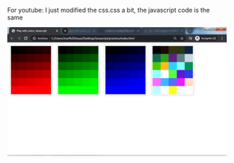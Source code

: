 For youtube: I just modified the css.css a bit, the javascript code is the same

![alt text](ex2.png)

